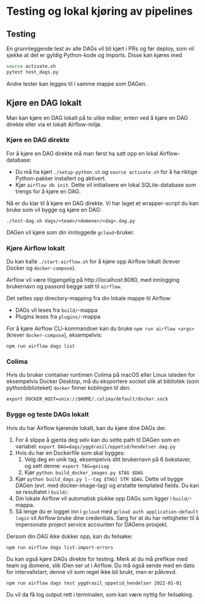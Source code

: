 # Testing og lokal kjøring av pipelines

## Testing

En grunnleggende test av alle DAGs vil bli kjørt i PRs og før deploy, som vil sjekke at det er gyldig Python-kode og imports. Disse kan kjøres med

```sh
source activate.sh
pytest test_dags.py
```

Andre tester kan legges til i samme mappe som DAGen.

## Kjøre en DAG lokalt

Man kan kjøre en DAG lokalt på to ulike måter, enten ved å kjøre en DAG direkte eller via et lokalt Airflow-miljø.

### Kjøre en DAG direkte

For å kjøre en DAG direkte må man først ha satt opp en lokal Airflow-database:

- Du må ha kjørt `./setup-python.sh` og `source activate.sh` for å ha riktige Python-pakker installert og aktivert.
- Kjør `airflow db init`. Dette vil initialisere en lokal SQLite-database som trengs for å kjøre en DAG.

Nå er du klar til å kjøre en DAG direkte. Vi har laget et wrapper-script du kan bruke som vil bygge og kjøre en DAG:

`./test-dag.sh dags/<team>/<domene>/<dag>.dag.py`

DAGen vil kjøre som din innloggede `gcloud`-bruker.

### Kjøre Airflow lokalt

Du kan kalle `./start-airflow.sh` for å kjøre opp Airflow lokalt (krever Docker og `docker-compose`).

Airflow vil være tilgjengelig på http://localhost:8080, med innlogging brukernavn og passord begge satt til `airflow`.

Det settes opp directory-mapping fra din lokale mappe til Airflow:

- DAGs vil leses fra `build/`-mappa
- Plugins leses fra `plugins/`-mappa

For å kjøre Airflow CLI-kommandoer kan du bruke `npm run airflow <args>` (krever `docker-compose`), eksempelvis:

```shell
npm run airflow dags list
```

### Colima

Hvis du bruker container runtimen Colima på macOS eller Linux isteden for eksempelvis Docker Desktop, må du eksportere socket slik at bibliotek (som pythonbiblioteket) `docker` finner koblingen til den.

```
export DOCKER_HOST=unix://$HOME/.colima/default/docker.sock
```

### Bygge og teste DAGs lokalt

Hvis du har Airflow kjørende lokalt, kan du kjøre dine DAGs der.

1. For å slippe å gjenta deg selv kan du sette path til DAGen som en variabel: `export DAG=dags/yggdrasil/oppetid/hendelser.dag.py`
1. Hvis du har en Dockerfile som skal bygges:
   1. Velg deg en unik tag, eksempelvis ditt brukernavn på 6 bokstaver, og sett denne: `export TAG=geisag`
   1. Kjør `python build_docker_images.py $TAG $DAG`
1. Kjør `python build_dags.py [--tag $TAG] STM $DAG`. Dette vil bygge DAGen (evt. med docker-image-tag) og erstatte templated fields. Du kan se resultatet i `build/`.
1. Din lokale Airflow vil automatisk plukke opp DAGs som ligger i `build/`-mappa.
1. Så lenge du er logget inn i `gcloud` med `gcloud auth application-default login` vil Airflow bruke dine credentials. Sørg for at du har rettigheter til å impersonate project service accounten for DAGens prosjekt.

Dersom din DAG ikke dukker opp, kan du feilsøke:

```shell
npm run airflow dags list-import-errors
```

Du kan også kjøre DAGs direkte for testing. Merk at du må prefikse med team og domene, slik IDen ser ut i Airflow. Du må også sende med en dato for intervallstart; denne vil som regel ikke bli brukt, men er påkrevd.

```shell
npm run airflow dags test yggdrasil_oppetid_hendelser 2022-01-01
```

Du vil da få log output rett i terminalen, som kan være nyttig for feilsøking.
